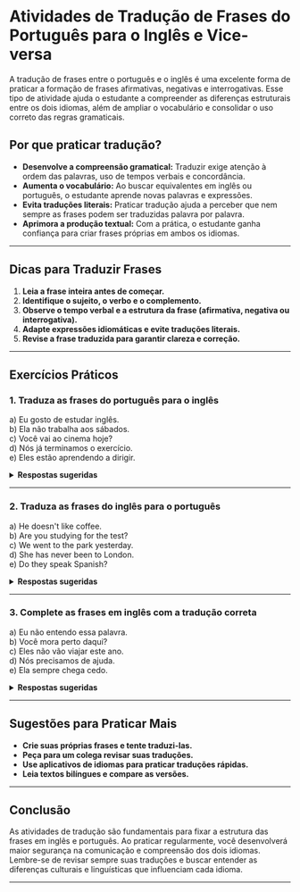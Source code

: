 
# Atividades de Tradução de Frases do Português para o Inglês e Vice-versa

A tradução de frases entre o português e o inglês é uma excelente forma de praticar a formação de frases afirmativas, negativas e interrogativas. Esse tipo de atividade ajuda o estudante a compreender as diferenças estruturais entre os dois idiomas, além de ampliar o vocabulário e consolidar o uso correto das regras gramaticais.

## Por que praticar tradução?

- **Desenvolve a compreensão gramatical:** Traduzir exige atenção à ordem das palavras, uso de tempos verbais e concordância.
- **Aumenta o vocabulário:** Ao buscar equivalentes em inglês ou português, o estudante aprende novas palavras e expressões.
- **Evita traduções literais:** Praticar tradução ajuda a perceber que nem sempre as frases podem ser traduzidas palavra por palavra.
- **Aprimora a produção textual:** Com a prática, o estudante ganha confiança para criar frases próprias em ambos os idiomas.

---

## Dicas para Traduzir Frases

1. **Leia a frase inteira antes de começar.**
2. **Identifique o sujeito, o verbo e o complemento.**
3. **Observe o tempo verbal e a estrutura da frase (afirmativa, negativa ou interrogativa).**
4. **Adapte expressões idiomáticas e evite traduções literais.**
5. **Revise a frase traduzida para garantir clareza e correção.**

---

## Exercícios Práticos

### 1. Traduza as frases do português para o inglês

a) Eu gosto de estudar inglês.  
b) Ela não trabalha aos sábados.  
c) Você vai ao cinema hoje?  
d) Nós já terminamos o exercício.  
e) Eles estão aprendendo a dirigir.

<details>
<summary><strong>Respostas sugeridas</strong></summary>

a) I like to study English.  
b) She doesn't work on Saturdays.  
c) Are you going to the movies today?  
d) We have already finished the exercise.  
e) They are learning to drive.

</details>

---

### 2. Traduza as frases do inglês para o português

a) He doesn't like coffee.  
b) Are you studying for the test?  
c) We went to the park yesterday.  
d) She has never been to London.  
e) Do they speak Spanish?

<details>
<summary><strong>Respostas sugeridas</strong></summary>

a) Ele não gosta de café.  
b) Você está estudando para a prova?  
c) Nós fomos ao parque ontem.  
d) Ela nunca esteve em Londres.  
e) Eles falam espanhol?

</details>

---

### 3. Complete as frases em inglês com a tradução correta

a) Eu não entendo essa palavra.  
b) Você mora perto daqui?  
c) Eles não vão viajar este ano.  
d) Nós precisamos de ajuda.  
e) Ela sempre chega cedo.

<details>
<summary><strong>Respostas sugeridas</strong></summary>

a) I don't understand this word.  
b) Do you live near here?  
c) They are not going to travel this year.  
d) We need help.  
e) She always arrives early.

</details>

---

## Sugestões para Praticar Mais

- **Crie suas próprias frases e tente traduzi-las.**
- **Peça para um colega revisar suas traduções.**
- **Use aplicativos de idiomas para praticar traduções rápidas.**
- **Leia textos bilíngues e compare as versões.**

---

## Conclusão

As atividades de tradução são fundamentais para fixar a estrutura das frases em inglês e português. Ao praticar regularmente, você desenvolverá maior segurança na comunicação e compreensão dos dois idiomas. Lembre-se de revisar sempre suas traduções e buscar entender as diferenças culturais e linguísticas que influenciam cada idioma.

---
```
